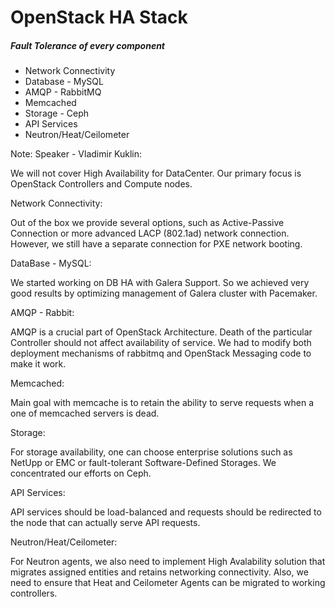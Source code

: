 # OpenStack HA Stack
##### Fault Tolerance of every component

- Network Connectivity <!-- .element: class="fragment" -->
- Database - MySQL <!-- .element: class="fragment" -->
- AMQP - RabbitMQ <!-- .element: class="fragment" -->
- Memcached <!-- .element: class="fragment" -->
- Storage - Ceph <!-- .element: class="fragment" -->
- API Services <!-- .element: class="fragment" -->
- Neutron/Heat/Ceilometer <!-- .element: class="fragment" -->

Note: Speaker - Vladimir Kuklin:

We will not cover High Availability for DataCenter.
Our primary focus is OpenStack Controllers and Compute nodes.

Network Connectivity: 

Out of the box we provide several options, such as Active-Passive Connection or more advanced LACP (802.1ad) network connection. However, we still have a separate connection for PXE network booting.

DataBase - MySQL:

We started working on DB HA with Galera Support. So we achieved very good results by optimizing management of Galera cluster with Pacemaker.

AMQP - Rabbit:

AMQP is a crucial part of OpenStack Architecture. Death of the particular Controller should not affect availability of service. We had to modify both deployment mechanisms of rabbitmq and OpenStack Messaging code to make it work.

Memcached:

Main goal with memcache is to retain the ability to serve requests when a one of memcached servers is dead.

Storage:

For storage availability, one can choose enterprise solutions such as NetUpp or EMC or fault-tolerant Software-Defined Storages. We concentrated our efforts on Ceph.

API Services:

API services should be load-balanced and requests should be redirected to the node that can actually serve API requests.

Neutron/Heat/Ceilometer:

For Neutron agents, we also need to implement High Avalability solution that migrates assigned entities and retains networking connectivity. Also, we need to ensure that Heat and Ceilometer Agents can be migrated to working controllers.
